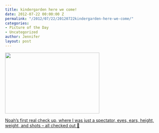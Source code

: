 ```yaml
---
title: kindergarden here we come!
date: 2012-07-22 00:00:00 Z
permalink: "/2012/07/22/20120722kindergarden-here-we-come/"
categories:
- Picture of the Day
- Uncategorized
author: Jennifer
layout: post
---
```


[<img title="IMG_1854" height="200" alt="" width="310" class="alignnone size-thumbnail wp-image-1652" src="http://static.squarespace.com/static/50db6bb3e4b015296cd43789/50dfa5b1e4b0dc6320e0b5ea/50dfa5b3e4b0dc6320e0b915/1342999387000/?format=original" />](http://www.flickr.com/photos/jenniferandJennifers_photos/sets/72157630705576512/)

[Noah&#8217;s first real check up, where I was just a spectator, eyes, ears, height, weight, and shots &#8211; all checked out 🙂](http://www.flickr.com/photos/jenniferandJennifers_photos/sets/72157630705576512/)
